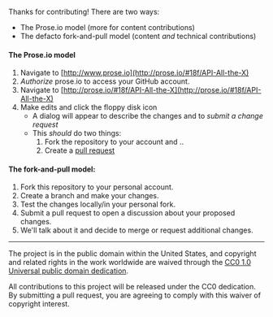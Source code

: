Thanks for contributing! There are two ways:
 - The Prose.io model (more for content contributions)
 - The defacto fork-and-pull model (content *and* technical contributions)


#### The Prose.io model

1. Navigate to [http://www.prose.io](http://prose.io/#18f/API-All-the-X)
2. _Authorize_ prose.io to access your GitHub account.  
3. Navigate to [http://prose.io/#18f/API-All-the-X](http://prose.io/#18f/API-All-the-X)
3. Make edits and click the floppy disk icon
    - A dialog will appear to describe the changes and to _submit a change request_
    - This _should_ do two things: 
      1. Fork the repository to your account and ..
      1. Create a [pull request](https://help.github.com/articles/using-pull-requests)


#### The fork-and-pull model:

1. Fork this repository to your personal account.
2. Create a branch and make your changes.
3. Test the changes locally/in your personal fork.
4. Submit a pull request to open a discussion about your proposed changes.
5. We'll talk about it and decide to merge or request additional changes.

---

The project is in the public domain within the United States, and
copyright and related rights in the work worldwide are waived through
the [CC0 1.0 Universal public domain dedication][CC0].

All contributions to this project will be released under the CC0
dedication. By submitting a pull request, you are agreeing to comply
with this waiver of copyright interest.

[CC0]: http://creativecommons.org/publicdomain/zero/1.0/

